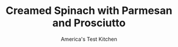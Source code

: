 ---
layout: ../../layouts/MarkdownPostLayout.astro
title: Creamed Spinach with Parmesan and Prosciutto
author: America's Test Kitchen
pubDate: 2023-03-15
description: "Creamed spinach is a classic steakhouse side dish of chopped fresh spinach in a rich, cheesy cream sauce. We wanted to avoid the fate of gray, stringy spinach in a stodgy, heavy sauce that befalls most recipes."
image_url: https://res.cloudinary.com/hksqkdlah/image/upload/ar_1:1,c_fill,dpr_2.0,f_auto,fl_lossy.progressive.strip_profile,g_faces:auto,q_auto:low,w_344/6646_sfs-creamedspinach0002-279542
tags: ["Side Dishes","Pork","Cheese","Vegetables"]
calories: 1483
protein: 15
carbohydrates: 12
fats: 
fiber: 2
ingredients: ["4 tablespoons, unsalted butter","8 slices (thin), prosciutto, chopped fine","2 , (10-ounce) bags curly-leaf spinach, stemmed and torn into bite-sized pieces","1 , small onion, chopped fine","2 teaspoons, minced fresh sage","4 , garlic cloves, minced","1/8 teaspoon, ground nutmeg","2 tablespoons, all-purpose flour","1 3/4 cups, whole milk","3/4 cup, grated Parmesan cheese",", Salt and pepper"]
serves: 6
time: "45 minutes"
instructions: ["Melt 1 tablespoon butter in large Dutch oven over medium heat. Cook half of prosciutto until lightly browned and crisp, about 5 minutes; transfer to paper towel-lined plate. Add spinach to pot in handfuls, stirring to allow each batch to wilt slightly before adding next. Continue to cook until spinach is uniformly wilted and glossy, about 1 minute. Transfer spinach to colander set over bowl and press with wooden spoon to release extra liquid.","Wipe out Dutch oven and melt remaining butter over medium heat. Add onion, remaining prosciutto, and sage and cook until onion is softened, about 5 minutes. Stir in garlic and nutmeg and cook until fragrant, about 30 seconds. Stir in flour and cook until golden, about 1 minute. Whisk in milk and simmer, stirring constantly, until thickened, about 3 minutes.","Return spinach to pot and stir until heated through, about 1 minute. Off heat, stir in 1/2 cup Parmesan and season with salt and pepper. Transfer to serving bowl, sprinkle with remaining Parmesan, and top with crispy prosciutto. Serve."]
nutrition: ["737 mg Potassium","280 mg Phosphorus","421 mg Calcium","3 mg Iron","99 mg Magnesium","632 mg Sodium","1 mg Zinc","16 g Fat","1 mg Niacin (B3)","4 g Monounsaturated","28 mg Vitamin C","1 µg Vitamin D","47 mg Cholesterol","9 g Saturated","2 g Fiber","4 µg Folic acid","194 µg Folate (food)","4 g Sugars","473 µg Vitamin K","173 g Water","12 g Carbs","201 µg Folate equivalent (total)","15 g Protein","2 mg Vitamin E","581 µg Vitamin A","247 kcal Energy","1483 calories"]
notes: "While three 9-ounce boxes of frozen leaf spinach (defrosted and squeezed dry) may be substituted for the fresh, avoid baby spinach—it becomes slimy once cooked. Be sure to press as much liquid as possible from the spinach in step 1."
---